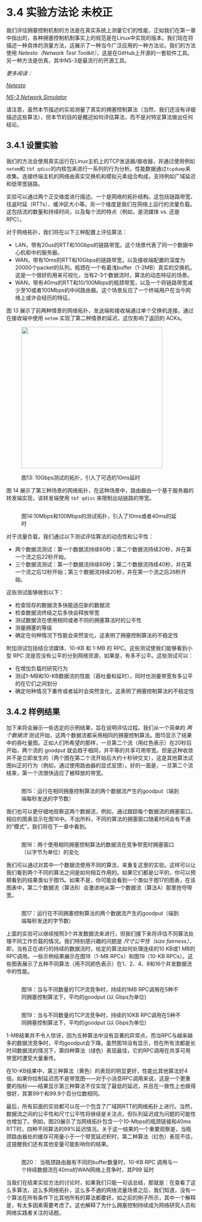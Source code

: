 # 3.4 实验方法论 未校正

我们评估拥塞控制机制的方法是在真实系统上测量它们的性能，正如我们在第一章中指出的，各种拥塞控制机制事实上的规范是在Linux中实现的版本。我们现在将描述一种具体的测量方法，这展示了一种当今广泛应用的一种方法论。我们的方法使用 _Netesto（Network Test Toolkit）_，这是在GitHub上开源的一套软件工具。另一种方法是仿真，其中NS-3是最流行的开源工具。

_更多阅读：_

[_Netesto_](https://github.com/facebook/fbkutils/tree/master/netesto)

[_NS-3 Network Simulator_](https://www.nsnam.org/)

请注意，虽然本节描述的实验测量了真实的拥塞控制算法（当然，我们还没有详细描述这些算法），但本节的目的是概述如何评估算法，而不是对特定算法做出任何结论。

## 3.4.1 设置实验

我们的方法会使用真实运行在Linux主机上的TCP发送器/接收器，并通过使用例如`netem`和 `tbf qdisc`的内核包来进行一系列的行为分析。性能数据通过`tcpdump`来收集。连接终端主机的网络由真实交换机和模拟元素组合构成，支持例如广域延迟和低带宽链路。

实验可以通过两个正交维度进行描述。一个是网络的拓扑结构。这包括链路带宽、往返时延（RTTs）、缓冲区大小等。另一个维度是我们在网络上运行的流量负载。这包括流的数量和持续时间，以及每个流的特点（例如，是流媒体 vs. 还是RPC）。

对于网络拓扑，我们将在以下三种配置上评估算法：

* LAN，带有20us的RTT和10Gbps的链路带宽。这个场景代表了同一个数据中心机柜中的服务器。
* WAN，带有10ms的RTT和10Gbps的链路带宽，以及接收端配置的深度为20000个packet的队列。瓶颈在一个有着浅buffer（1-2MB）真实的交换机。这是一个很好的用来可视化，当有2-3个数据流时，算法的动态特征的场景。
* WAN，带有40ms的RTT和10/100Mbps的瓶颈带宽，以及一个将链路带宽减少至10或者100Mbps的中间路由器。这个场景反应了一个终端用户在当今网络上或许会经历的特征。

图 13 展示了前两种情景的网络拓扑，发送端和接收端通过单个交换机连接。通过在接收端中使用 `netem` 实现了第二种情景的延迟，这仅影响了返回的 ACKs。

<figure><img src="../.gitbook/assets/image.png" alt="" width="375"><figcaption><p>图13: 10Gbps测试的拓扑，引入了可选的10ms延时</p></figcaption></figure>

图 14 展示了第三种场景的网络拓扑，在这种场景中，路由器由一个基于服务器的转发端实现，该转发端使用 `tbf qdisc` 来限制出站链路的带宽。

<figure><img src="../.gitbook/assets/image (1).png" alt=""><figcaption><p>图14:10Mbps和100Mbps的测试拓扑，引入了10ms或者40ms的延时</p></figcaption></figure>

对于流量负载，我们通过以下测试评估算法的动态性和公平性：

* 两个数据流测试：第一个数据流持续60秒；第二个数据流持续20秒，并在第一个流之后22秒开始。
* 三个数据流测试：第一个数据流持续60秒；第二个数据流持续40秒，并在第一个流之后12秒开始；第三个数据流持续20秒，并在第一个流之后26秒开始。

这些测试能够做到以下：

* 检查现存的数据流多快能适应新的数据流
* 检查数据流终结之后多快会释放带宽
* 测试数据流在使用相同或者不同的拥塞算法时的公平性
* 测量拥塞的等级
* 确定在何种情况下性能会突然变化，这表明了拥塞控制算法的不稳定性

附加测试包括结合流媒体、10-KB 和 1-MB 的 RPC。这些测试使我们能够看到小型 RPC 流是否没有公平的分到网络资源，如果是，有多不公平。这些测试可以：

* 在增加负载时研究行为
* 测试1-MB和10-KB数据流的性能（吞吐量和延时），同时也测量带宽有多公平的在它们之间划分
* 确定何种情况下重传或者延时会突然变化，这表明了拥塞控制算法的不稳定性

## 3.4.2 样例结果

加下来将会展示一些选定的示例结果，旨在说明评估过程。我们从一个简单的 _两个数据流_ 测试开始，这两个数据流都采用相同的拥塞控制算法。图15显示了结果中的吞吐量图。正如人们所希望的那样，一旦第二个流（用红色表示）在20秒后开始，两个流的 goodput 就会趋于相同，并平等的共享可用带宽。但是这种收敛并不是立即发生的（两个图在第二个流开始后大约十秒钟交叉），这是其他算法试图纠正的行为（例如，通过使用路由器的显式反馈）。好的一面是，一旦第二个流结束，第一个流很快适应了被释放的带宽。

<figure><img src="../.gitbook/assets/image (2).png" alt=""><figcaption><p>图15：运行在相同拥塞控制算法的两个数据流产生的goodput（端到端每秒发送的字节数）</p></figcaption></figure>

我们也可以更仔细地观察这两个数据流，例如，通过跟踪每个数据流的拥塞窗口。相应的图表显示在图16中。不出所料，不同的算法的拥塞窗口随着时间会有不通的“模式”，我们将在下一章中看到。

<figure><img src="../.gitbook/assets/image (3).png" alt=""><figcaption><p>图16：两个使用相同拥塞控制算法的数据流在竞争带宽时拥塞窗口（以字节为单位）的变化</p></figcaption></figure>

我们可以通过对其中一个数据流使用不同的算法，来重复这里的实验。这样可以让我们看到两个不同的算法之间是如何相互作用的。如果它们都是公平的，你可以预期看到的结果类似于图15。如果不是，你可能会看到一个类似于图17的图表，在该图表中，第二个数据流（算法B）会激进地从第一个数据流（算法A）那里抢夺带宽。

<figure><img src="../.gitbook/assets/image (4).png" alt=""><figcaption><p>图17：运行在不同拥塞控制算法的两个数据流产生的goodput（端到端每秒发送的字节数）</p></figcaption></figure>

上面的实验可以继续按照3个并发数据流来进行，但我们接下来将评估不同算法处理不同工作负载的情况。我们特别感兴趣的问题是 _尺寸公平性（size fairness）_，即，当有正在进行的持续的数据流时，给定的算法如何处理连续的10 KB或1 MB的RPC调用。一些示例结果展示在图18（1-MB RPCs）和图19（10-KB RPCs）。这些图表展示了五种不同算法（用不同颜色表示）在1、2、4、8和16个并发数据流中的性能。

<figure><img src="../.gitbook/assets/image (5).png" alt=""><figcaption><p>图18：当与不同数量的TCP流竞争时，持续的1MB RPC调用在5种不同拥塞控制算法下，平均的goodput (以 Gbps为单位)</p></figcaption></figure>

<figure><img src="../.gitbook/assets/image (6).png" alt=""><figcaption><p>图19：当与不同数量的TCP流竞争时，持续的10KB RPC调用在5种不同拥塞控制算法下，平均的goodput (以 Gbps为单位)</p></figcaption></figure>

1-MB结果并不令人惊讶，因为五种算法中没有显著的异常点，而当RPC与越来越多的数据流竞争时，平均goodput会下降。虽然图18没有显示，但在所有流都是长时间数据流的情况下，第四种算法（绿色）表现最佳，它的RPC调用在共享可用带宽时遭受大量重传。

在10-KB结果中，第三种算法（黄色）的表现的明显更好，性能比其他算法好4倍。如果你绘制延迟而不是带宽图——对于小消息RPC调用来说，这是一个更重要的指标——结果显示第三种算法不仅实现了最低的延迟，并且在一致性上也做得很好，其第99个和99.9个百分位数相同。

最后，所有前面的实验都可以在一个包含了广域网RTT的网络拓扑上进行。当然，数据流之间的公平性和尺寸公平性将继续是关注点，但队列延迟成为问题的可能性也增加了。例如，图20展示了当网络拓扑包含一个10-Mbps的瓶颈链接和40ms RTT时，四种不同算法的99%延迟情况。关于这一结果的一个重要观察是，当瓶颈路由器处的缓存可用量小于一个带宽延迟积时，第二种算法（红色）表现不佳，这提醒我们还有其他变量可能影响你的结果。

<figure><img src="../.gitbook/assets/image (7).png" alt=""><figcaption><p>图20： 当瓶颈路由器有不同的buffer数量时，10-KB RPC 调用与一个持续数据流在40ms的WAN网络上竞争时，其P99 延时 </p></figcaption></figure>

当我们在结束实验方法的讨论时，如果我们只能一句话总结，那就是：在查看了这么多算法，这么多网络拓扑，这么多不通的网络流量场景之后，我们知道，没有一个算法在所有条件下比其他所有的算法都要好。如之前的例子所示，其中一个解释是，有太多因素需要考虑了。这也解释了为什么拥塞控制持续成为网络研究人员和网络实践者关注的话题。
